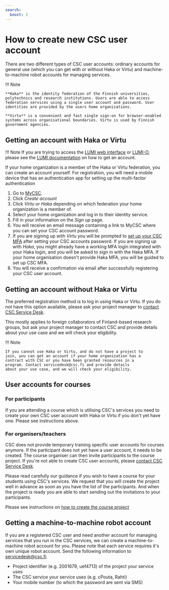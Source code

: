 ```yaml
---
search:
  boost: 2
---
```


# How to create new CSC user account

There are two different types of CSC user accounts: ordinary accounts for general use (which you can get with or without Haka or Virtu) and machine-to-machine robot accounts for managing services.

!!! Note

    **Haka** is the identity federation of the Finnish universities, polytechnics and research institutions. Users are able to access federation services using a single user account and password. User identities are provided by the users home organizations.
    
    **Virtu** is a convenient and fast single sign-on for browser-enabled systems across organisational boundaries. Virtu is used by Finnish government agencies.

## Getting an account with Haka or Virtu

!!! Note 
    If you are trying to access the [LUMI web interface](https://www.lumi.csc.fi) or [LUMI-O](https://auth.lumidata.eu),
    please see the [LUMI documentation](https://docs.lumi-supercomputer.eu/firststeps/accessLUMI/) on how to get an account.

If your home organization is a member of the Haka or Virtu federation, you can create an account yourself. For registration, you will need a mobile device that has an authentication app for setting up the multi-factor authentication

1. Go to [MyCSC](http://my.csc.fi).
1. Click _Create account_
1. Click _Virtu_ or _Haka_ depending on which federation your home organization is a member of.
1. Select your home organization and log in to their identity service.
1. Fill in your information on the _Sign up_ page.
1. You will receive an email message containing a link to MyCSC where you can set your CSC account password.
1. If you are signing up with _Virtu_ you will be prompted to [set up your CSC MFA](../accounts/mfa.md#step-2-scan-qr-code) after setting your CSC accounts password. If you are signing up with _Haka_, you might already have a working MFA login integrated with your Haka login, and you will be asked to sign in with the Haka MFA. If your home organisation doesn't provide Haka MFA, you will be guided to set up CSC MFA.
1. You will receive a confirmation via email after successfully registering your CSC user account.

## Getting an account without Haka or Virtu

The preferred registration method is to log in using Haka or Virtu. If you do not have this option available, please ask your project manager to [contact CSC Service Desk](../support/contact.md).

This mostly applies to foreign collaborators of Finland-based research
groups, but ask your project manager to contact CSC and provide details about your use case and we will check your eligibility.

!!! Note

    If you cannot use Haka or Virtu, and do not have a project to
    join, you can get an account if your home organization has a
    contract with CSC or you have been granted resources in a
    program. Contact servicedesk@csc.fi and provide details
    about your use case, and we will check your eligibility.

## User accounts for courses

### For participants

If you are attending a course which is utilising CSC's services you need to create your own CSC user account with Haka or Virtu if you don't yet have one. Please see instructions above. 

### For organisers/teachers

CSC does not provide temporary training specific user accounts for courses anymore. If the participant does not yet have a user account, it needs to be created. The course organiser can then invite participants to the course project. If you're not able to create CSC user accounts, please [contact CSC Service Desk](../support/contact.md).

Please read carefully our guidance if you wish to have a course for your students using CSC's services. We request that you will create the project well in advance as soon as you have the list of the participants. And when the project is ready you are able to start sending out the invitations to your participants. 

Please see instructions on [how to create the course project](how-to-create-new-project.md#course)


## Getting a machine-to-machine robot account

If you are a registered CSC user and need another account for managing
services that you run in the CSC services, we can create a
machine-to-machine robot account for you. Please note that each service requires it's own unique robot account. Send the following
information to servicedesk@csc.fi.

* Project identifier (e.g. 2001679, uef4713) of the project your
  service uses
* The CSC service your service uses (e.g. cPouta, Rahti)
* Your mobile number (to which the password are sent via SMS)


